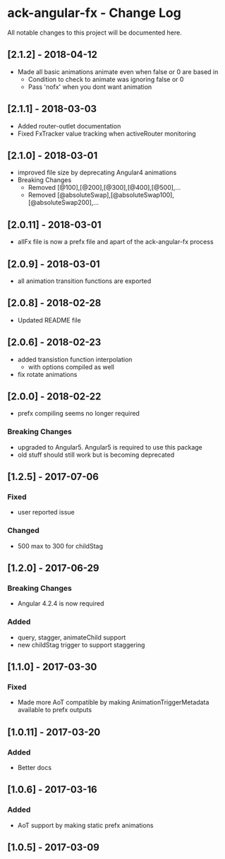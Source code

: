 # ack-angular-fx - Change Log
All notable changes to this project will be documented here.

## [2.1.2] - 2018-04-12
- Made all basic animations animate even when false or 0 are based in
  - Condition to check to animate was ignoring false or 0
  - Pass 'nofx' when you dont want animation

## [2.1.1] - 2018-03-03
- Added router-outlet documentation
- Fixed FxTracker value tracking when activeRouter monitoring

## [2.1.0] - 2018-03-01
- improved file size by deprecating Angular4 animations
- Breaking Changes
  - Removed [@100],[@200],[@300],[@400],[@500],...
  - Removed [@absoluteSwap],[@absoluteSwap100],[@absoluteSwap200],...

## [2.0.11] - 2018-03-01
- allFx file is now a prefx file and apart of the ack-angular-fx process

## [2.0.9] - 2018-03-01
- all animation transition functions are exported

## [2.0.8] - 2018-02-28
- Updated README file

## [2.0.6] - 2018-02-23
- added transistion function interpolation
  - with options compiled as well
- fix rotate animations

## [2.0.0] - 2018-02-22
- prefx compiling seems no longer required
### Breaking Changes
- upgraded to Angular5. Angular5 is required to use this package
- old stuff should still work but is becoming deprecated

## [1.2.5] - 2017-07-06
### Fixed
- user reported issue
### Changed
- 500 max to 300 for childStag

## [1.2.0] - 2017-06-29
### Breaking Changes
- Angular 4.2.4 is now required
### Added
- query, stagger, animateChild support
- new childStag trigger to support staggering

## [1.1.0] - 2017-03-30
### Fixed
- Made more AoT compatible by making AnimationTriggerMetadata available to prefx outputs

## [1.0.11] - 2017-03-20
### Added
- Better docs

## [1.0.6] - 2017-03-16
### Added
- AoT support by making static prefx animations

## [1.0.5] - 2017-03-09
